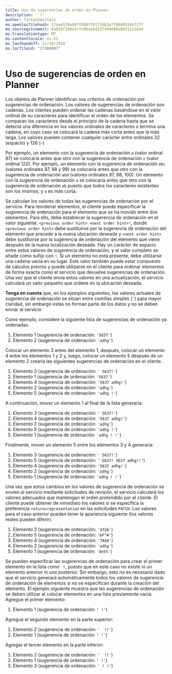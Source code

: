 ```yaml
---
title: Uso de sugerencias de orden en Planner
description: '`)'
author: TarkanSevilmis
ms.openlocfilehash: 17aee5f0a867f086ff8171bb3a7f8609526bf1ff
ms.sourcegitcommit: 6a82bf240a3cfc0baabd227349e08a08311e3d44
ms.translationtype: MT
ms.contentlocale: es-ES
ms.lasthandoff: 12/18/2018
ms.locfileid: "27304007"
---
```

# <a name="using-order-hints-in-planner"></a>Uso de sugerencias de orden en Planner

Los objetos de Planner identifican sus criterios de ordenación por sugerencias de ordenación. Los valores de sugerencias de ordenación son cadenas. Los clientes pueden ordenar las cadenas basándose en el valor ordinal de su caracteres para identificar el orden de los elementos. Se comparan los caracteres desde el principio de la cadena hasta que se detecta una diferencia en los valores ordinales de caracteres o termina una cadena, en cuyo caso se colocará la cadena más corta antes que la más larga. Los valores pueden contener cualquier carácter entre ordinales 32 (espacio) y 126 (`~`)

Por ejemplo, un elemento con la sugerencia de ordenación `a` (valor ordinal 97) se colocaría antes que otro con la sugerencia de ordenación `z` (valor ordinal 122). Por ejemplo, un elemento con la sugerencia de ordenación `abc` (valores ordinales 97, 98 y 99) se colocaría antes que otro con la sugerencia de ordenación `abd` (valores ordinales 97, 98, 100). Un elemento con la sugerencia de ordenación `a` se colocaría antes que otro con la sugerencia de ordenación `ab` puesto que todos los caracteres existentes son los mismos, y `a` es más corta.

Se calculan los valores de todas las sugerencias de ordenación por el servicio. Para reordenar elementos, el cliente puede especificar la sugerencia de ordenación para el elemento que se ha movido entre dos elementos. Para ello, debe establecer la sugerencia de ordenación en el valor siguiente: `<previous order hint> <next order hint>!`, donde `<previous order hint>` debe sustituirse por la sugerencia de ordenación del elemento que precede a la nueva ubicación deseada y `<next order hint>` debe sustituirse por la sugerencia de ordenación del elemento que viene después de la nueva localización deseada. Hay un carácter de espacio entre estos valores de sugerencia de ordenación, y el valor completo se añade como sufijo con `!`. Si un elemento no está presente, debe utilizarse una cadena vacía en su lugar. Este valor también puede estar compuesto de cálculos previos y puede utilizarse en el cliente para ordenar elementos de forma exacta como el servicio que devuelve sugerencias de ordenación. Una vez que el cliente envía estos valores en una actualización, el servicio calculará un valor pequeño que ordene en la ubicación deseada.

**Tenga en cuenta** que, en los ejemplos siguientes, los valores actuales de sugerencia de ordenación se sitúan entre comillas simples (`'`) para mayor claridad, sin embargo estas no forman parte de los datos y no se deben enviar al servicio.
 
Como ejemplo, considere la siguiente lista de sugerencias de ordenación ya ordenadas:

1. Elemento 1 (sugerencia de ordenación: `'5637'`)
2. Elemento 2 (sugerencia de ordenación: `'adhg'`)

Colocar un elemento 3 antes del elemento 1, después, colocar un elemento 4 entre los elementos 1 y 2 y, luego, colocar un elemento 5 después de un elemento 2 crearía las siguientes sugerencias de ordenación en el cliente. 

1. Elemento 3 (sugerencia de ordenación: `' 5637!'`)
2. Elemento 1 (sugerencia de ordenación: `'5637'`)
3. Elemento 4 (sugerencia de ordenación: `'5637 adhg!'`)
4. Elemento 2 (sugerencia de ordenación: `'adhg'`)
5. Elemento 5 (sugerencia de ordenación: `'adhg !'`)

A continuación, mover un elemento 1 al final de la lista generaría:

1. Elemento 3 (sugerencia de ordenación: `' 5637!'`)
2. Elemento 4 (sugerencia de ordenación: `'5637 adhg!'`)
3. Elemento 2 (sugerencia de ordenación: `'adhg'`)
4. Elemento 5 (sugerencia de ordenación: `'adhg !'`)
5. Elemento 1 (sugerencia de ordenación: `'adhg ! !'`) 

Finalmente, mover un elemento 5 entre los elementos 3 y 4 generaría:

1. Elemento 3 (sugerencia de ordenación: `' 5637!'`)
2. Elemento 5 (sugerencia de ordenación: `' 5637! 5637 adhg!!'`)
3. Elemento 4 (sugerencia de ordenación: `'5637 adhg!'`)
4. Elemento 2 (sugerencia de ordenación: `'adhg'`)
5. Elemento 1 (sugerencia de ordenación: `'adhg ! !'`)

Una vez que estos cambios en los valores de sugerencia de ordenación se envíen al servicio mediante solicitudes de revisión, el servicio calculará los valores adecuados que mantengan el orden pretendido por el cliente. El cliente puede obtener de inmediato los valores si se especifica la preferencia `return=representation` en las solicitudes `PATCH`. Los valores para el caso anterior pueden tener la apariencia siguiente (los valores reales pueden diferir). 

1. Elemento 3 (sugerencia de ordenación: `'432b'`)
2. Elemento 5 (sugerencia de ordenación: `'6F"#'`)
3. Elemento 4 (sugerencia de ordenación: `'7A$6'`)
4. Elemento 2 (sugerencia de ordenación: `'adhg'`)
5. Elemento 1 (sugerencia de ordenación: `'de5%'`)

Se pueden especificar las sugerencias de ordenación para crear el primer elemento en la lista como ` !`, puesto que en este caso no existe ni un elemento anterior ni uno posterior. Sin embargo, esto no es necesario dado que el servicio generará automáticamente todos los valores de sugerencia de ordenación de elementos si no se especifican durante la creación del elemento. El ejemplo siguiente muestra que las sugerencias de ordenación se deben utilizar al colocar elementos en una lista previamente vacía. Agregue el primer elemento:

1. Elemento 1 (sugerencia de ordenación: `' !'`)

Agregue el segundo elemento en la parte superior:

1. Elemento 2 (sugerencia de ordenación: `'  !!'`)
2. Elemento 1 (sugerencia de ordenación: `' !'`)

Agregar el tercer elemento en la parte inferior:

1. Elemento 2 (sugerencia de ordenación: `'  !!'`)
2. Elemento 1 (sugerencia de ordenación: `' !'`)
3. Elemento 3 (sugerencia de ordenación: `' ! !'`)







